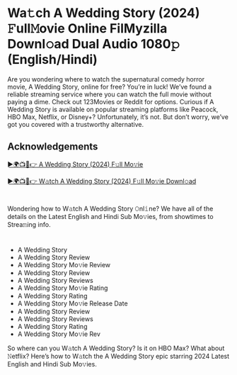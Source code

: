 
# Wa𝚝ch A Wedding Story (2024) 𝙵ull𝙼ovie Online  FilMyzilla Downl𝚘ad Dual Audio 1080𝚙 (English/Hindi)


Are you wondering where to watch the supernatural comedy horror movie, A Wedding Story, online for free? You’re in luck! We’ve found a reliable streaming service where you can watch the full movie without paying a dime. Check out 123Movies or Reddit for options.
Curious if A Wedding Story is available on popular streaming platforms like Peacock, HBO Max, Netflix, or Disney+? Unfortunately, it’s not. But don’t worry, we’ve got you covered with a trustworthy alternative.


## Acknowledgements

 [►🌍📺📱👉 A Wedding Story (2024) F𝚞ll Mo𝚟ie](https://mazamasti.in/a-wedding-story-2024-hindi-hq-hdts-rip-480p-720p-1080p-x264-350mb-850mb-1-7gb-4-7gb/)

 [ ►🌍📺📱👉 W𝚊tch A Wedding Story (2024) F𝚞ll Mo𝚟ie Downl𝚘ad](https://mazamasti.in/a-wedding-story-2024-hindi-hq-hdts-rip-480p-720p-1080p-x264-350mb-850mb-1-7gb-4-7gb/)

 




#
Wondering how to W𝚊tch A Wedding Story 𝙾nl𝚒ne? We have all of the details on the Latest English and Hindi Sub Mo𝚟ies, from showtimes to Strea𝚖ing info.


#



- A Wedding Story
- A Wedding Story Review
- A Wedding Story Mo𝚟ie Review
- A Wedding Story Review
- A Wedding Story Reviews
- A Wedding Story Mo𝚟ie Rating
- A Wedding Story Rating
- A Wedding Story Mo𝚟ie Release Date
- A Wedding Story Review
- A Wedding Story Reviews
- A Wedding Story Rating
- A Wedding Story Mo𝚟ie Rev

So where can you W𝚊tch A Wedding Story? Is it on HBO Max? What about 𝙽etflix? Here’s how to W𝚊tch the A Wedding Story epic starring 2024 Latest English and Hindi Sub Mo𝚟ies.


